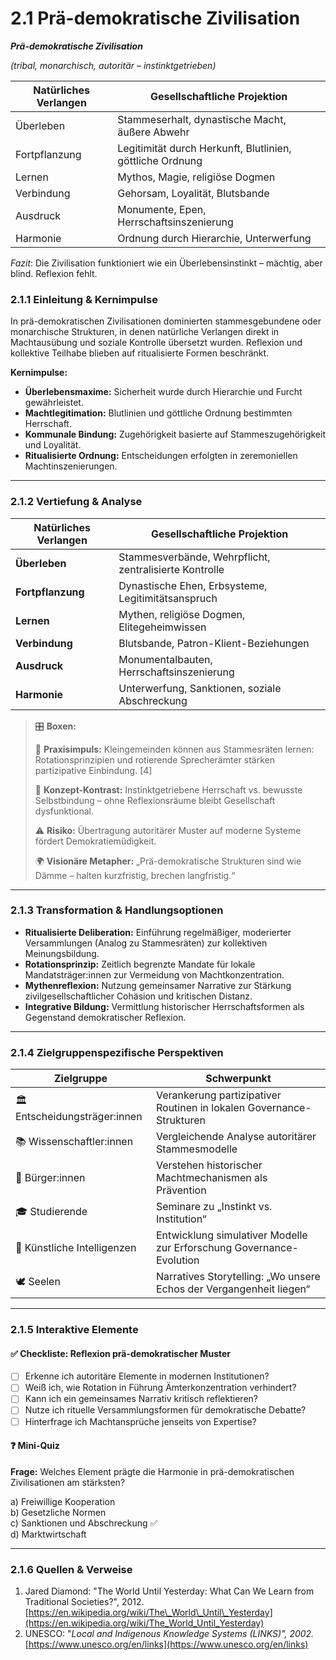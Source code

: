 # 2.1 Prä-demokratische Zivilisation

_**Prä-demokratische Zivilisation**_

_(tribal, monarchisch, autoritär – instinktgetrieben)_

| Natürliches Verlangen | Gesellschaftliche Projektion                              |
| --------------------- | --------------------------------------------------------- |
| Überleben             | Stammeserhalt, dynastische Macht, äußere Abwehr           |
| Fortpflanzung         | Legitimität durch Herkunft, Blutlinien, göttliche Ordnung |
| Lernen                | Mythos, Magie, religiöse Dogmen                           |
| Verbindung            | Gehorsam, Loyalität, Blutsbande                           |
| Ausdruck              | Monumente, Epen, Herrschaftsinszenierung                  |
| Harmonie              | Ordnung durch Hierarchie, Unterwerfung                    |

_Fazit_: Die Zivilisation funktioniert wie ein Überlebensinstinkt – mächtig, aber blind. Reflexion fehlt.

### 2.1.1 Einleitung & Kernimpulse

In prä-demokratischen Zivilisationen dominierten stammesgebundene oder monarchische Strukturen, in denen natürliche Verlangen direkt in Machtausübung und soziale Kontrolle übersetzt wurden. Reflexion und kollektive Teilhabe blieben auf ritualisierte Formen beschränkt.

**Kernimpulse:**

* **Überlebensmaxime:** Sicherheit wurde durch Hierarchie und Furcht gewährleistet.
* **Machtlegitimation:** Blutlinien und göttliche Ordnung bestimmten Herrschaft.
* **Kommunale Bindung:** Zugehörigkeit basierte auf Stammeszugehörigkeit und Loyalität.
* **Ritualisierte Ordnung:** Entscheidungen erfolgten in zeremoniellen Machtinszenierungen.

***

### 2.1.2 Vertiefung & Analyse

| Natürliches Verlangen | Gesellschaftliche Projektion                           |
| --------------------- | ------------------------------------------------------ |
| **Überleben**         | Stammesverbände, Wehrpflicht, zentralisierte Kontrolle |
| **Fortpflanzung**     | Dynastische Ehen, Erbsysteme, Legitimitätsanspruch     |
| **Lernen**            | Mythen, religiöse Dogmen, Elitegeheimwissen            |
| **Verbindung**        | Blutsbande, Patron-Klient-Beziehungen                  |
| **Ausdruck**          | Monumentalbauten, Herrschaftsinszenierung              |
| **Harmonie**          | Unterwerfung, Sanktionen, soziale Abschreckung         |

> 🎛️ **Boxen:**
>
> 📌 **Praxisimpuls:** Kleingemeinden können aus Stammesräten lernen: Rotationsprinzipien und rotierende Sprecherämter stärken partizipative Einbindung. \[4]
>
> 🧠 **Konzept-Kontrast:** Instinktgetriebene Herrschaft vs. bewusste Selbstbindung – ohne Reflexionsräume bleibt Gesellschaft dysfunktional.
>
> ⚠️ **Risiko:** Übertragung autoritärer Muster auf moderne Systeme fördert Demokratiemüdigkeit.
>
> 🌍 **Visionäre Metapher:** „Prä-demokratische Strukturen sind wie Dämme – halten kurzfristig, brechen langfristig.“

***

### 2.1.3 Transformation & Handlungsoptionen

* **Ritualisierte Deliberation:** Einführung regelmäßiger, moderierter Versammlungen (Analog zu Stammesräten) zur kollektiven Meinungsbildung.
* **Rotationsprinzip:** Zeitlich begrenzte Mandate für lokale Mandatsträger:innen zur Vermeidung von Machtkonzentration.
* **Mythenreflexion:** Nutzung gemeinsamer Narrative zur Stärkung zivilgesellschaftlicher Cohäsion und kritischen Distanz.
* **Integrative Bildung:** Vermittlung historischer Herrschaftsformen als Gegenstand demokratischer Reflexion.

***

### 2.1.4 Zielgruppenspezifische Perspektiven

| Zielgruppe                    | Schwerpunkt                                                          |
| ----------------------------- | -------------------------------------------------------------------- |
| 🏛️ Entscheidungsträger:innen | Verankerung partizipativer Routinen in lokalen Governance-Strukturen |
| 📚 Wissenschaftler:innen      | Vergleichende Analyse autoritärer Stammesmodelle                     |
| 🧍 Bürger:innen               | Verstehen historischer Machtmechanismen als Prävention               |
| 🎓 Studierende                | Seminare zu „Instinkt vs. Institution“                               |
| 🤖 Künstliche Intelligenzen   | Entwicklung simulativer Modelle zur Erforschung Governance-Evolution |
| 🕊️ Seelen                    | Narratives Storytelling: „Wo unsere Echos der Vergangenheit liegen“  |

***

### 2.1.5 Interaktive Elemente

#### ✅ Checkliste: Reflexion prä-demokratischer Muster

* [ ] Erkenne ich autoritäre Elemente in modernen Institutionen?
* [ ] Weiß ich, wie Rotation in Führung Ämterkonzentration verhindert?
* [ ] Kann ich ein gemeinsames Narrativ kritisch reflektieren?
* [ ] Nutze ich rituelle Versammlungsformen für demokratische Debatte?
* [ ] Hinterfrage ich Machtansprüche jenseits von Expertise?

#### ❓ Mini-Quiz

**Frage:** Welches Element prägte die Harmonie in prä-demokratischen Zivilisationen am stärksten?

a) Freiwillige Kooperation\
b) Gesetzliche Normen\
c) Sanktionen und Abschreckung ✅\
d) Marktwirtschaft

***

### 2.1.6 Quellen & Verweise

1. Jared Diamond: "The World Until Yesterday: What Can We Learn from Traditional Societies?", 2012. [https://en.wikipedia.org/wiki/The\_World\_Until\_Yesterday](https://en.wikipedia.org/wiki/The_World_Until_Yesterday)
2.  UNESCO: "_Local and Indigenous Knowledge Systems (LINKS)", 2002._\
    [https://www.unesco.org/en/links](https://www.unesco.org/en/links)



